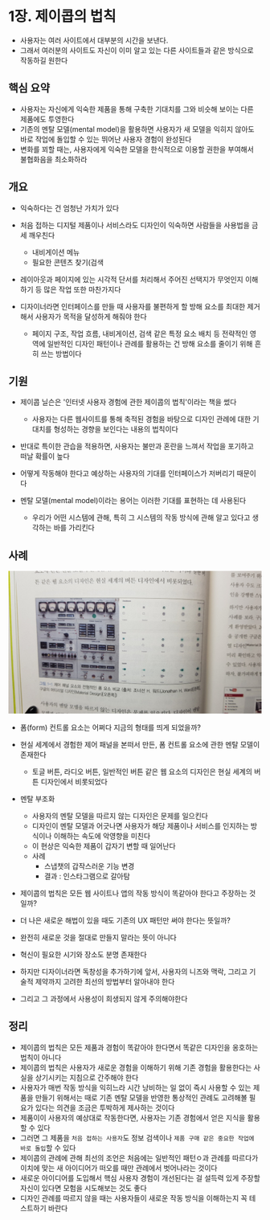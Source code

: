# 1장. 제이콥의 법칙

- 사용자는 여러 사이트에서 대부분의 시간을 보낸다.
- 그래서 여러분의 사이트도 자신이 이미 알고 있는 다른 사이트들과 같은 방식으로 작동하길 원한다

## 핵심 요약

- 사용자는 자신에게 익숙한 제품을 통해 구축한 기대치를 그와 비슷해 보이는 다른 제품에도 투영한다
- 기존의 멘탈 모델(mental model)을 활용하면 사용자가 새 모델을 익히지 않아도 바로 작업에 돌입할 수 있는 뛰어난 사용자 경험이 완성된다
- 변화를 꾀할 때는, 사용자에게 익숙한 모델을 한식적으로 이용할 권한을 부여해서 불협화음을 최소화하라

## 개요

- 익숙하다는 건 엄청난 가치가 있다
- 처음 접하는 디지털 제품이나 서비스라도 디자인이 익숙하면 사람들을 사용법을 금세 깨우친다
  - 내비게이션 메뉴
  - 필요한 콘텐츠 찾기(검색
- 레이아웃과 페이지에 있는 시각적 단서를 처리해서 주어진 선택지가 무엇인지 이해하기 등 많은 작업 또한 마찬가지다

- 디자이너라면 인터페이스를 만들 때 사용자를 불편하게 할 방해 요소를 최대한 제거해서 사용자가 목적을 달성하게 해줘야 한다
  - 페이지 구조, 작업 흐름, 내비게이션, 검색 같은 특정 요소 배치 등 전략적인 영역에 일반적인 디자인 패턴이나 관례를 활용하는 건 방해 요소를 줄이기 위해 흔히 쓰는 방법이다

## 기원

- 제이콥 닐슨은 '인터넷 사용자 경험에 관한 제이콥의 법칙'이라는 책을 썼다

  - 사용자는 다른 웹사이트를 통해 축적된 경험을 바탕으로 디자인 관례에 대한 기대치를 형성하는 경향을 보인다는 내용의 법칙이다

- 반대로 특이한 관습을 적용하면, 사용자는 불만과 혼란을 느껴서 작업을 포기하고 떠날 확률이 높다
- 어떻게 작동해야 한다고 예상하는 사용자의 기대를 인터페이스가 저버리기 때문이다
- 멘탈 모델(mental model)이라는 용어는 이러한 기대를 표현하는 데 사용된다
  - 우리가 어떤 시스템에 관해, 특히 그 시스템의 작동 방식에 관해 알고 있다고 생각하는 바를 가리킨다

## 사례

![그림1-1](./images/%EA%B7%B8%EB%A6%BC1-1.jpeg)

- 폼(form) 컨트롤 요소는 어쩌다 지금의 형태를 띄게 되었을까?
- 현실 세계에서 경험한 제어 패널을 본떠서 만든, 폼 컨트롤 요소에 관한 멘탈 모델이 존재한다

  - 토글 버튼, 라디오 버튼, 일반적인 버튼 같은 웹 요소의 디자인은 현실 세계의 버튼 디자인에서 비롯되었다

- 멘탈 부조화

  - 사용자의 멘탈 모델을 따르지 않는 디자인은 문제를 일으킨다
  - 디자인이 멘탈 모델과 어긋나면 사용자가 해당 제품이나 서비스를 인지하는 방식이나 이해하는 속도에 악영향을 미친다
  - 이 현상은 익숙한 제품이 갑자기 변할 때 일어난다
  - 사례
    - 스냅챗의 갑작스러운 기능 변경
    - 결과 : 인스타그램으로 갈아탐

- 제이콥의 법칙은 모든 웹 사이트나 앱의 작동 방식이 똑같아야 한다고 주장하는 것일까?
- 더 나은 새로운 해법이 있을 때도 기존의 UX 패턴만 써야 한다는 뜻일까?
- 완전히 새로운 것을 절대로 만들지 말라는 뜻이 아니다
- 혁신이 필요한 시기와 장소도 분명 존재한다
- 하지만 디자이너라면 독창성을 추가하기에 앞서, 사용자의 니즈와 맥락, 그리고 기술적 제약까지 고려한 최선의 방법부터 알아내야 한다
- 그리고 그 과정에서 사용성이 희생되지 않게 주의해야한다

## 정리

- 제이콥의 법칙은 모든 제품과 경험이 똑같아야 한다면서 똑같은 디자인을 옹호하는 법칙이 아니다
- 제이콥의 법칙은 사용자가 새로운 경험을 이해하기 위해 기존 경험을 활용한다는 사실을 상기시키는 지침으로 간주해야 한다
- 사용자가 매번 작동 방식을 익히느라 시간 낭비하는 일 없이 즉시 사용할 수 있는 제품을 만들기 위해서는 때로 기존 멘탈 모델을 반영한 통상적인 관례도 고려해볼 필요가 있다는 의견을 조금은 투박하게 제사하는 것이다
- 제품이이 사용자의 예상대로 작동한다면, 사용자는 기존 경험에서 얻은 지식을 활용할 수 있다
- 그러면 그 제품을 `처음 접하는 사용자`도 정보 검색이나 `제품 구매 같은 중요한 작업에 바로 돌입`할 수 있다
- 제이콥의 관례에 관해 최선의 조언은 처음에는 일반적인 패턴ㅇ과 관례를 따르다가 이치에 맞는 새 아이디어가 떠오를 때만 관례에서 벗어나라는 것이다
- 새로운 아이디어를 도입해서 핵심 사용자 경험이 개선된다는 걸 설득력 있게 주장할 자신이 있다면 모험을 시도해보는 것도 좋다
- 디자인 관례를 따르지 않을 때는 사용자들이 새로운 작동 방식을 이해하는지 꼭 테스트하기 바란다
